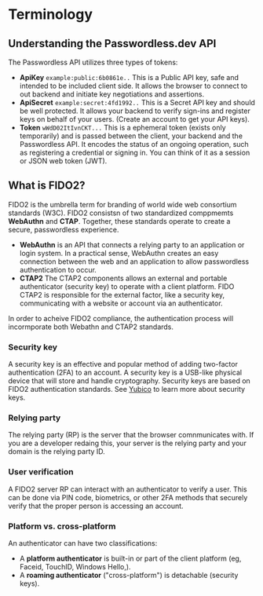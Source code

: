 # Terminology

## Understanding the Passwordless.dev API
The Passwordless API utilizes three types of tokens:
* **ApiKey** ```example:public:6b0861e..``` This is a Public API key, safe and intended to be included client side. It allows the browser to connect to out backend and initiate key negotiations and assertions.
* **ApiSecret** ```example:secret:4fd1992..``` This is a Secret API key and should be well protected. It allows your backend to verify sign-ins and register keys on behalf of your users. (Create an account to get your API keys).
* **Token** ```wWdD02ItIvnCKT...``` This is a ephemeral token (exists only temporarily) and is passed between the client, your backend and the Passwordless API. It encodes the status of an ongoing operation, such as registering a credential or signing in. You can think of it as a session or JSON web token (JWT).


## What is FIDO2?

FIDO2 is the umbrella term for branding of world wide web consortium standards (W3C). FIDO2 consistsn of two standardized comppmemts **WebAuthn** and **CTAP**. Together, these standards operate to create a secure, passwordless experience.

* **WebAuthn** is an API that connects a relying party to an application or login system. In a practical sense, WebAuthn creates an easy connection between the web and an application to allow passwordless authentication to occur.
* **CTAP2** The CTAP2 components allows an external and portable authenticator (security key) to operate with a client platform. FIDO CTAP2 is responsible for the external factor, like a security key, communicating with a website or account via an authenticator.

In order to acheive FIDO2 compliance, the authentication process will incormporate both Webathn and CTAP2 standards.


### Security key
A security key is an effective and popular method of adding two-factor authentication (2FA) to an account. A security key is a USB-like physical device that will store and handle cryptography. Security keys are based on FIDO2 authentication standards. 
See [Yubico](https://www.yubico.com/products/security-key/) to learn more about security keys. 

### Relying party
The relying party (RP) is the server that the browser comnmunicates with. If you are a developer redaing this, your server is the relying party and your domain is the relying party ID. 

### User verification 
A FIDO2 server RP can interact with an authenticator to verify a user. This can be done via PIN code, biometrics, or other 2FA methods that securely verify that the proper person is accessing an account. 

### Platform vs. cross-platform
An authenticator can have two classifications:
* A **platform authenticator** is built-in or part of the client platform (eg, Faceid, TouchID, Windows Hello,).
* A **roaming authenticator** ("cross-platform") is detachable (security keys).


